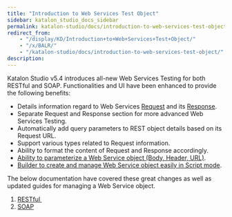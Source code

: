 ```yaml
---
title: "Introduction to Web Services Test Object"
sidebar: katalon_studio_docs_sidebar
permalink: katalon-studio/docs/introduction-to-web-services-test-object.html
redirect_from:
    - "/display/KD/Introduction+to+Web+Services+Test+Object/"
    - "/x/BALR/"
    - "/katalon-studio/docs/introduction-to-web-services-test-object/"
description:
---
```

Katalon Studio v5.4 introduces all-new Web Services Testing for both RESTful and SOAP. Functionalities and UI have been enhanced to provide the following benefits:

*   Details information regard to Web Services [Request](/display/KD/Request) and its [Response](/display/KD/Response).
*   Separate Request and Response section for more advanced Web Services Testing.
*   Automatically add query parameters to REST object details based on its Request URL.
*   Support various types related to Request information.
*   Ability to format the content of Request and Response accordingly.
*   [Ability to parameterize a Web Service object (Body, Header, URL)](/display/KD/Parameterize+a+Web+Service+object).
*   [Builder to create and manage Web Service object easily in Script mode](/display/KD/Web+Services+Builder).

The below documentation have covered these great changes as well as updated guides for managing a Web Service object.

1.  [RESTful ](/pages/viewpage.action?pageId=13697545)
2.  [SOAP](/pages/viewpage.action?pageId=13697583)